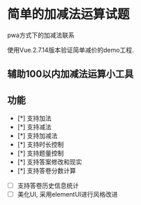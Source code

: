 # 简单的加减法运算试题
pwa方式下的加减法联系

使用Vue.2.7.14版本验证简单减价的demo工程.

## 辅助100以内加减法运算小工具


## 功能
* [*] 支持加法
* [*] 支持减法
* [*] 支持加减法
* [*] 支持时长控制
* [*] 支持题量控制
* [*] 支持答案修改和现实
* [*] 支持答卷分数计算
* [ ] 支持答卷历史信息统计
* [ ] 美化UI, 采用elementUI进行风格改进
